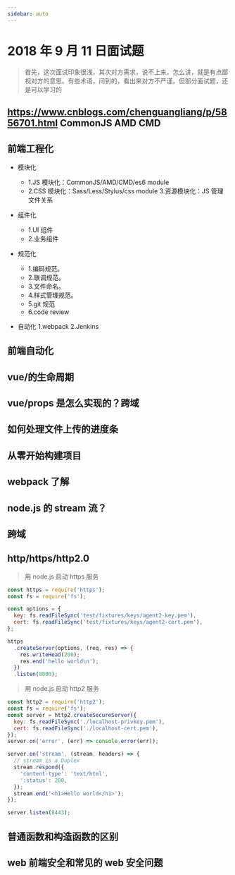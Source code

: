```yaml
---
sidebar: auto
---
```


# 2018 年 9 月 11 日面试题

> 首先，这次面试印象很浅，其次对方需求，说不上来，怎么讲，就是有点鄙视对方的意思。有些术语，问到的，看出来对方不严谨。但部分面试题，还是可以学习的

## https://www.cnblogs.com/chenguangliang/p/5856701.html CommonJS AMD CMD

## 前端工程化

- 模块化
  - 1.JS 模块化：CommonJS/AMD/CMD/es6 module
  - 2.CSS 模块化：Sass/Less/Stylus/css module 3.资源模块化：JS 管理文件关系
- 组件化

  - 1.UI 组件
  - 2.业务组件

- 规范化
  - 1.编码规范。
  - 2.联调规范。
  - 3.文件命名。
  - 4.样式管理规范。
  - 5.git 规范
  - 6.code review
- 自动化
  1.webpack
  2.Jenkins

## 前端自动化

## vue/的生命周期

## vue/props 是怎么实现的？跨域

## 如何处理文件上传的进度条

## 从零开始构建项目

## webpack 了解

## node.js 的 stream 流？

## 跨域

## http/https/http2.0

> 用 node.js 启动 https 服务

```js
const https = require('https');
const fs = require('fs');

const options = {
  key: fs.readFileSync('test/fixtures/keys/agent2-key.pem'),
  cert: fs.readFileSync('test/fixtures/keys/agent2-cert.pem'),
};

https
  .createServer(options, (req, res) => {
    res.writeHead(200);
    res.end('hello world\n');
  })
  .listen(8000);
```

> 用 node.js 启动 http2 服务

```js
const http2 = require('http2');
const fs = require('fs');
const server = http2.createSecureServer({
  key: fs.readFileSync('./localhost-privkey.pem'),
  cert: fs.readFileSync('./localhost-cert.pem'),
});
server.on('error', (err) => console.error(err));

server.on('stream', (stream, headers) => {
  // stream is a Duplex
  stream.respond({
    'content-type': 'text/html',
    ':status': 200,
  });
  stream.end('<h1>Hello world</h1>');
});

server.listen(8443);
```

## 普通函数和构造函数的区别

## web 前端安全和常见的 web 安全问题
